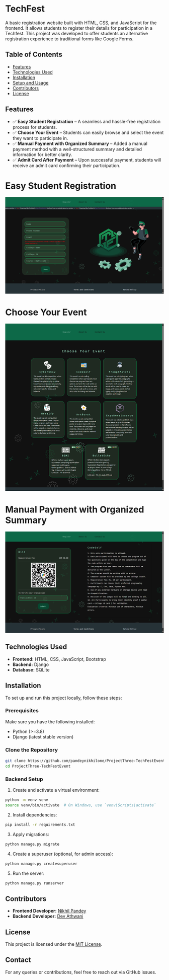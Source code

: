 # TechFest

A basic registration website built with HTML, CSS, and JavaScript for the frontend. It allows students to register their details for participation in a Techfest. This project was developed to offer students an alternative registration experience to traditional forms like Google Forms.

## Table of Contents
- [Features](#features)
- [Technologies Used](#technologies-used)
- [Installation](#installation)
- [Setup and Usage](#setup-and-usage)
- [Contributors](#contributors)
- [License](#license)

## Features 

- ✅ **Easy Student Registration** – A seamless and hassle-free registration process for students.  
- ✅ **Choose Your Event** – Students can easily browse and select the event they want to participate in.  
- ✅ **Manual Payment with Organized Summary** – Added a manual payment method with a well-structured summary and detailed information for better clarity.  
- ✅ **Admit Card After Payment** – Upon successful payment, students will receive an admit card confirming their participation.  

# Easy Student Registration
![TechFest Preview](./x-assets/Image1.png)
# Choose Your Event
![TechFest Preview](./x-assets/Image3.png)
# Manual Payment with Organized Summary
![TechFest Preview](./x-assets/Image2.png)

## Technologies Used
- **Frontend:** HTML, CSS, JavaScript, Bootstrap
- **Backend:** Django
- **Database:** SQLite 

## Installation
To set up and run this project locally, follow these steps:

### Prerequisites
Make sure you have the following installed:
- Python (>=3.8)
- Django (latest stable version)


### Clone the Repository
```sh
git clone https://github.com/pandeynikhilone/ProjectThree-TechFestEvent.git
cd ProjectThree-TechFestEvent
```

### Backend Setup
1. Create and activate a virtual environment:
```sh
python -m venv venv
source venv/bin/activate  # On Windows, use `venv\Scripts\activate`
```
2. Install dependencies:
```sh
pip install -r requirements.txt
```
3. Apply migrations:
```sh
python manage.py migrate
```
4. Create a superuser (optional, for admin access):
```sh
python manage.py createsuperuser
```
5. Run the server:
```sh
python manage.py runserver
```

## Contributors
- **Frontend Developer:** [Nikhil Pandey](https://github.com/pandeynikhilone)
- **Backend Developer:** [Dev Athwani](https://github.com/devathwani1)

## License
This project is licensed under the [MIT License](LICENSE).

## Contact
For any queries or contributions, feel free to reach out via GitHub issues.
